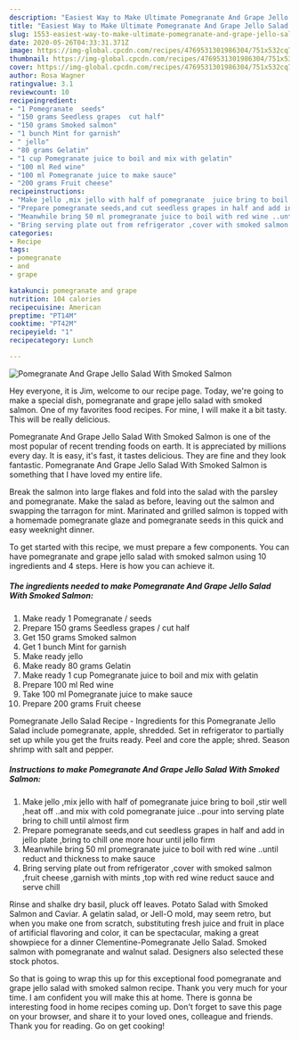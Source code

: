 ```yaml
---
description: "Easiest Way to Make Ultimate Pomegranate And Grape Jello Salad With Smoked Salmon"
title: "Easiest Way to Make Ultimate Pomegranate And Grape Jello Salad With Smoked Salmon"
slug: 1553-easiest-way-to-make-ultimate-pomegranate-and-grape-jello-salad-with-smoked-salmon
date: 2020-05-26T04:33:31.371Z
image: https://img-global.cpcdn.com/recipes/4769531301986304/751x532cq70/pomegranate-and-grape-jello-salad-with-smoked-salmon-recipe-main-photo.jpg
thumbnail: https://img-global.cpcdn.com/recipes/4769531301986304/751x532cq70/pomegranate-and-grape-jello-salad-with-smoked-salmon-recipe-main-photo.jpg
cover: https://img-global.cpcdn.com/recipes/4769531301986304/751x532cq70/pomegranate-and-grape-jello-salad-with-smoked-salmon-recipe-main-photo.jpg
author: Rosa Wagner
ratingvalue: 3.1
reviewcount: 10
recipeingredient:
- "1 Pomegranate  seeds"
- "150 grams Seedless grapes  cut half"
- "150 grams Smoked salmon"
- "1 bunch Mint for garnish"
- " jello"
- "80 grams Gelatin"
- "1 cup Pomegranate juice to boil and mix with gelatin"
- "100 ml Red wine"
- "100 ml Pomegranate juice to make sauce"
- "200 grams Fruit cheese"
recipeinstructions:
- "Make jello ,mix jello with half of pomegranate  juice bring to boil ,stir well ,heat off ..and mix with cold pomegranate juice ..pour into serving plate bring to chill until almost firm"
- "Prepare pomegranate seeds,and cut seedless grapes in half and add in jello plate  ,bring to chill one more hour until jello firm"
- "Meanwhile bring 50 ml promegranate juice to boil with red wine ..until reduct and thickness to make sauce"
- "Bring serving plate out from refrigerator ,cover with smoked salmon ,fruit cheese ,garnish with mints ,top with red wine reduct sauce and serve chill"
categories:
- Recipe
tags:
- pomegranate
- and
- grape

katakunci: pomegranate and grape 
nutrition: 104 calories
recipecuisine: American
preptime: "PT14M"
cooktime: "PT42M"
recipeyield: "1"
recipecategory: Lunch

---
```



![Pomegranate And Grape Jello Salad With Smoked Salmon](https://img-global.cpcdn.com/recipes/4769531301986304/751x532cq70/pomegranate-and-grape-jello-salad-with-smoked-salmon-recipe-main-photo.jpg)

Hey everyone, it is Jim, welcome to our recipe page. Today, we're going to make a special dish, pomegranate and grape jello salad with smoked salmon. One of my favorites food recipes. For mine, I will make it a bit tasty. This will be really delicious.

Pomegranate And Grape Jello Salad With Smoked Salmon is one of the most popular of recent trending foods on earth. It is appreciated by millions every day. It is easy, it's fast, it tastes delicious. They are fine and they look fantastic. Pomegranate And Grape Jello Salad With Smoked Salmon is something that I have loved my entire life.

Break the salmon into large flakes and fold into the salad with the parsley and pomegranate. Make the salad as before, leaving out the salmon and swapping the tarragon for mint. Marinated and grilled salmon is topped with a homemade pomegranate glaze and pomegranate seeds in this quick and easy weeknight dinner.


To get started with this recipe, we must prepare a few components. You can have pomegranate and grape jello salad with smoked salmon using 10 ingredients and 4 steps. Here is how you can achieve it.

<!--inarticleads1-->

##### The ingredients needed to make Pomegranate And Grape Jello Salad With Smoked Salmon:

1. Make ready 1 Pomegranate / seeds
1. Prepare 150 grams Seedless grapes / cut half
1. Get 150 grams Smoked salmon
1. Get 1 bunch Mint for garnish
1. Make ready  jello
1. Make ready 80 grams Gelatin
1. Make ready 1 cup Pomegranate juice to boil and mix with gelatin
1. Prepare 100 ml Red wine
1. Take 100 ml Pomegranate juice to make sauce
1. Prepare 200 grams Fruit cheese


Pomegranate Jello Salad Recipe - Ingredients for this Pomegranate Jello Salad include pomegranate, apple, shredded. Set in refrigerator to partially set up while you get the fruits ready. Peel and core the apple; shred. Season shrimp with salt and pepper. 

<!--inarticleads2-->

##### Instructions to make Pomegranate And Grape Jello Salad With Smoked Salmon:

1. Make jello ,mix jello with half of pomegranate  juice bring to boil ,stir well ,heat off ..and mix with cold pomegranate juice ..pour into serving plate bring to chill until almost firm
1. Prepare pomegranate seeds,and cut seedless grapes in half and add in jello plate  ,bring to chill one more hour until jello firm
1. Meanwhile bring 50 ml promegranate juice to boil with red wine ..until reduct and thickness to make sauce
1. Bring serving plate out from refrigerator ,cover with smoked salmon ,fruit cheese ,garnish with mints ,top with red wine reduct sauce and serve chill


Rinse and shalke dry basil, pluck off leaves. Potato Salad with Smoked Salmon and Caviar. A gelatin salad, or Jell-O mold, may seem retro, but when you make one from scratch, substituting fresh juice and fruit in place of artificial flavoring and color, it can be spectacular, making a great showpiece for a dinner Clementine-Pomegranate Jello Salad. Smoked salmon with pomegranate and walnut salad. Designers also selected these stock photos. 

So that is going to wrap this up for this exceptional food pomegranate and grape jello salad with smoked salmon recipe. Thank you very much for your time. I am confident you will make this at home. There is gonna be interesting food in home recipes coming up. Don't forget to save this page on your browser, and share it to your loved ones, colleague and friends. Thank you for reading. Go on get cooking!
